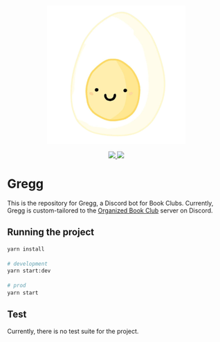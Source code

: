 <p align="center">
    <img src="./docs/_media/gregg.png" width="320" alt="Gregg Icon"/>
</p>

<p align="center">
<a href="https://github.com/orgbookclub/gregg/actions/workflows/gregg-develop-ci.yml">
<img src="https://github.com/orgbookclub/gregg/actions/workflows/gregg-develop-ci.yml/badge.svg">
</a>

<a href="https://github.com/orgbookclub/gregg/actions/workflows/gregg-deploy-azure.yml">
<img src="https://github.com/orgbookclub/gregg/actions/workflows/gregg-deploy-azure.yml/badge.svg">
</a>
</p>

# Gregg

This is the repository for Gregg, a Discord bot for Book Clubs. Currently, Gregg is custom-tailored to the [Organized Book Club](https://discord.gg/BookClubs) server on Discord.

## Running the project

```bash
yarn install

# development
yarn start:dev

# prod
yarn start
```

## Test

Currently, there is no test suite for the project.
